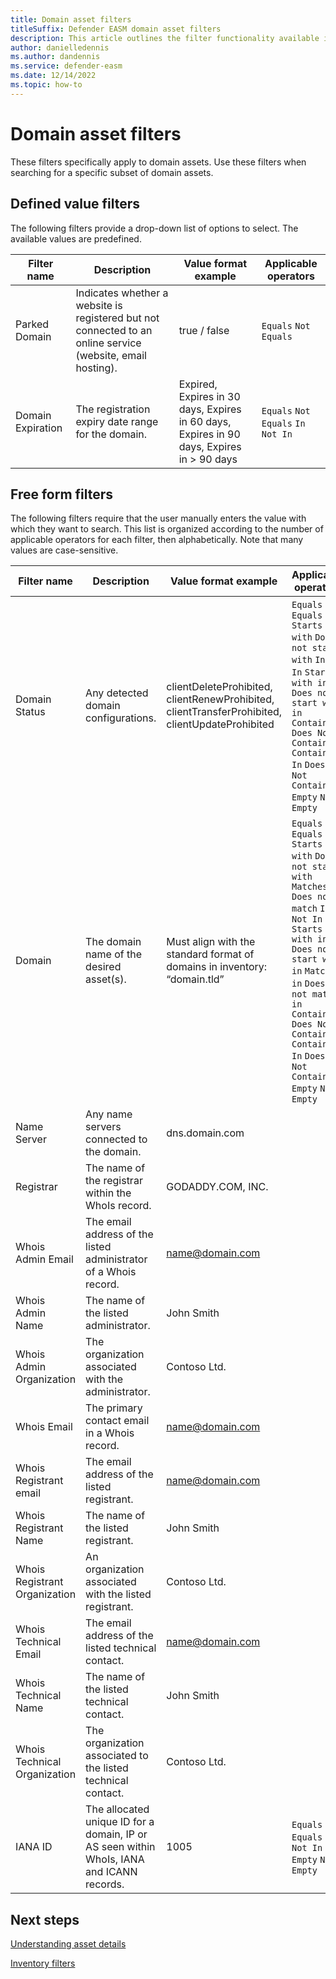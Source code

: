 ```yaml
---
title: Domain asset filters
titleSuffix: Defender EASM domain asset filters 
description: This article outlines the filter functionality available in Microsoft Defender External Attack Surface Management for domain assets specifically, including operators and applicable field values.
author: danielledennis
ms.author: dandennis
ms.service: defender-easm
ms.date: 12/14/2022
ms.topic: how-to
---
```


# Domain asset filters 

These filters specifically apply to domain assets. Use these filters when searching for a specific subset of domain assets.  

## Defined value filters  

The following filters provide a drop-down list of options to select. The available values are predefined. 

|       Filter name      |     Description                                                                                                |     Value format example                                                                     |     Applicable operators          |
|------------------------|----------------------------------------------------------------------------------------------------------------|----------------------------------------------------------------------------------------------|-----------------------------------|
|     Parked Domain      |   Indicates whether a website is registered but not connected to an online service (website, email hosting).   |   true / false                                                                               |   `Equals` `Not Equals`              |
|     Domain Expiration  |   The registration expiry date range for the domain.                                                           |   Expired, Expires in 30 days, Expires in 60 days, Expires in 90 days, Expires in > 90 days  |   `Equals` `Not Equals` `In` `Not In`  |



## Free form filters  

The following filters require that the user manually enters the value with which they want to search. This list is organized according to the number of applicable operators for each filter, then alphabetically. Note that many values are case-sensitive. 

|       Filter name                  |     Description                                                                              |     Value format example                                                                           |     Applicable operators                                                                                                                                                                                                                            |
|------------------------------------|----------------------------------------------------------------------------------------------|----------------------------------------------------------------------------------------------------|-----------------------------------------------------------------------------------------------------------------------------------------------------------------------------------------------------------------------------------------------------|
|     Domain Status                  |   Any detected domain configurations.                                                        |   clientDeleteProhibited, clientRenewProhibited, clientTransferProhibited, clientUpdateProhibited  |   `Equals` `Not Equals` `Starts with` `Does not start with` `In` `Not In` `Starts with in` `Does not start with in` `Contains` `Does Not Contain` `Contains In` `Does Not Contain In` `Empty` `Not Empty`                                 |                                                                                                                                                                                                                                               |
|     Domain                         |   The domain name of the desired asset(s).                                                   |   Must align with the standard format of domains in inventory:  “domain.tld”                       |   `Equals` `Not Equals` `Starts with` `Does not start with` `Matches` `Does not match` `In` `Not In` `Starts with in` `Does not start with in` `Matches in` `Does not match in` `Contains` `Does Not Contain` `Contains In` `Does Not Contain In` `Empty` `Not Empty`  |
|     Name Server                    |   Any name servers connected to the domain.                                                  |   dns.domain.com                                                                                   |                                                                                                                                                                                                                                                     |
|     Registrar                      |   The name of the registrar within the WhoIs record.                                         |   GODADDY.COM, INC.                                                                                |                                                                                                                                                                                                                                                     |
|     Whois Admin Email              |   The email address of the listed administrator of a Whois record.                           |   name@domain.com                                                                                  |                                                                                                                                                                                                                                                     |
|     Whois Admin Name               |   The name of the listed administrator.                                                      |   John Smith                                                                                       |                                                                                                                                                                                                                                                     |
|     Whois Admin Organization       |   The organization associated with the administrator.                                        |   Contoso Ltd.                                                                                     |                                                                                                                                                                                                                                                     |
|     Whois Email                    |   The primary contact email in a Whois record.                                               |   name@domain.com                                                                                  |                                                                                                                                                                                                                                                     |
|     Whois Registrant email         |   The email address of the listed registrant.                                                |   name@domain.com                                                                                  |                                                                                                                                                                                                                                                     |
|     Whois Registrant Name          |   The name of the listed registrant.                                                         |   John Smith                                                                                       |                                                                                                                                                                                                                                                     |
|     Whois Registrant Organization  |   An organization associated with the listed registrant.                                     |   Contoso Ltd.                                                                                     |                                                                                                                                                                                                                                                     |
|     Whois Technical Email          |   The email address of the listed technical contact.                                         |   name@domain.com                                                                                  |                                                                                                                                                                                                                                                     |
|     Whois Technical Name           |   The name of the listed technical contact.                                                  |   John Smith                                                                                       |                                                                                                                                                                                                                                                     |
|     Whois Technical Organization   |   The organization associated to the listed technical contact.                               |   Contoso Ltd.                                                                                     |     
|     IANA ID                        |   The allocated unique ID for a domain, IP or AS seen within WhoIs, IANA and ICANN records.  |   1005                                                                                             |    `Equals` `Not Equals` `In` `Not In` `Empty` `Not Empty`    |


## Next steps 
[Understanding asset details](understanding-asset-details.md)

[Inventory filters](inventory-filters.md) 
